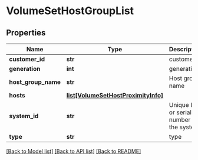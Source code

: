 # VolumeSetHostGroupList

## Properties
Name | Type | Description | Notes
------------ | ------------- | ------------- | -------------
**customer_id** | **str** | customerId | [optional] 
**generation** | **int** | generation | [optional] 
**host_group_name** | **str** | Host group name | [optional] 
**hosts** | [**list[VolumeSetHostProximityInfo]**](VolumeSetHostProximityInfo.md) |  | [optional] 
**system_id** | **str** | Unique ID or serial number of the system. | [optional] 
**type** | **str** | type | [optional] 

[[Back to Model list]](../README.md#documentation-for-models) [[Back to API list]](../README.md#documentation-for-api-endpoints) [[Back to README]](../README.md)



